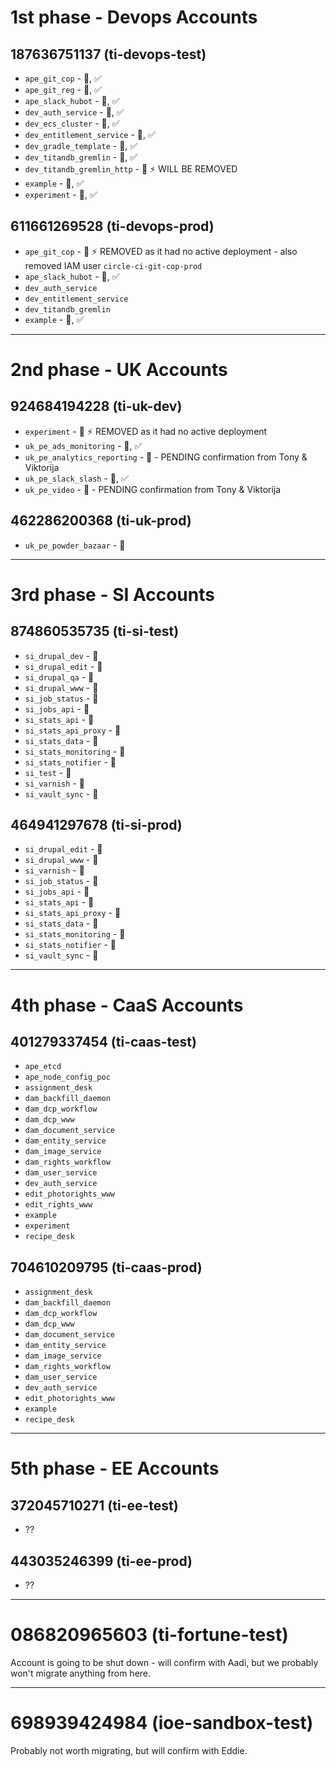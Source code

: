 # 1st phase - Devops Accounts

## 187636751137 (ti-devops-test)

 - `ape_git_cop` - :dash:, :white_check_mark:
 - `ape_git_reg` - :dash:, :white_check_mark:
 - `ape_slack_hubot` - :dash:, :white_check_mark:
 - `dev_auth_service` - :dash:, :white_check_mark:
 - `dev_ecs_cluster` - :dash:, :white_check_mark:
 - `dev_entitlement_service` - :dash:, :white_check_mark:
 - `dev_gradle_template` - :dash:, :white_check_mark:
 - `dev_titandb_gremlin` - :dash:, :white_check_mark:
 - `dev_titandb_gremlin_http` - :wave: :zap: WILL BE REMOVED
 - `example` - :dash:, :white_check_mark:
 - `experiment` - :dash:, :white_check_mark:

## 611661269528 (ti-devops-prod)

 - `ape_git_cop` - :wave: :zap: REMOVED as it had no active deployment - also removed IAM user `circle-ci-git-cop-prod`
 - `ape_slack_hubot` - :dash:, :white_check_mark:
 - `dev_auth_service`
 - `dev_entitlement_service`
 - `dev_titandb_gremlin`
 - `example` - :dash:, :white_check_mark:

-------

# 2nd phase - UK Accounts

## 924684194228 (ti-uk-dev)

 - `experiment` - :wave: :zap: REMOVED as it had no active deployment
 - `uk_pe_ads_monitoring` - :dash:, :white_check_mark:
 - `uk_pe_analytics_reporting` - :dash: - PENDING confirmation from Tony & Viktorija
 - `uk_pe_slack_slash` - :dash:, :white_check_mark:
 - `uk_pe_video` - :dash: - PENDING confirmation from Tony & Viktorija

## 462286200368 (ti-uk-prod)

 - `uk_pe_powder_bazaar` - :dash:

-------

# 3rd phase - SI Accounts

## 874860535735 (ti-si-test)

 - `si_drupal_dev` - :dash:
 - `si_drupal_edit` - :dash:
 - `si_drupal_qa` - :dash:
 - `si_drupal_www` - :dash:
 - `si_job_status` - :dash:
 - `si_jobs_api` - :dash:
 - `si_stats_api` - :dash:
 - `si_stats_api_proxy` - :dash:
 - `si_stats_data` - :dash:
 - `si_stats_monitoring` - :dash:
 - `si_stats_notifier` - :dash:
 - `si_test` - :dash:
 - `si_varnish` - :dash:
 - `si_vault_sync` - :dash:

## 464941297678 (ti-si-prod)

 - `si_drupal_edit` - :dash:
 - `si_drupal_www` - :dash:
 - `si_varnish` - :dash:
 - `si_job_status` - :dash:
 - `si_jobs_api` - :dash:
 - `si_stats_api` - :dash:
 - `si_stats_api_proxy` - :dash:
 - `si_stats_data` - :dash:
 - `si_stats_monitoring` - :dash:
 - `si_stats_notifier` - :dash:
 - `si_vault_sync` - :dash:

------

# 4th phase - CaaS Accounts

## 401279337454 (ti-caas-test)

 - `ape_etcd`
 - `ape_node_config_poc`
 - `assignment_desk`
 - `dam_backfill_daemon`
 - `dam_dcp_workflow`
 - `dam_dcp_www`
 - `dam_document_service`
 - `dam_entity_service`
 - `dam_image_service`
 - `dam_rights_workflow`
 - `dam_user_service`
 - `dev_auth_service`
 - `edit_photorights_www`
 - `edit_rights_www`
 - `example`
 - `experiment`
 - `recipe_desk`

## 704610209795 (ti-caas-prod)

 - `assignment_desk`
 - `dam_backfill_daemon`
 - `dam_dcp_workflow`
 - `dam_dcp_www`
 - `dam_document_service`
 - `dam_entity_service`
 - `dam_image_service`
 - `dam_rights_workflow`
 - `dam_user_service`
 - `dev_auth_service`
 - `edit_photorights_www`
 - `example`
 - `recipe_desk`

------

# 5th phase - EE Accounts

## 372045710271 (ti-ee-test)

 - ??

## 443035246399 (ti-ee-prod)

 - ??

------

# 086820965603 (ti-fortune-test)

Account is going to be shut down - will confirm with Aadi, but we probably won't migrate anything from here.

------

# 698939424984 (ioe-sandbox-test)

Probably not worth migrating, but will confirm with Eddie.
